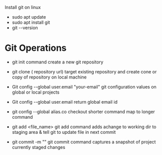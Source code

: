 Install git on linux

- sudo apt update
- sudo apt install git
- git --version

# Git Operations 

- git init 						                        command create a new git repository

- git clone ( repository url) 				            target existing repository and create cone or copy of repository on local machine

- Git config --global user.email "your-email"		    git configuration values on global or local projects

- Git config --global user.email			            return global email id

- git config --global alias.co checkout			        shorter command map to longer command	

- git add <file_name>					                git add command adds achange to working dir to staging area & tell git to update file in next commit

- git commit -m "<message>"				                git commit command captures a snapshot of project currently staged changes

